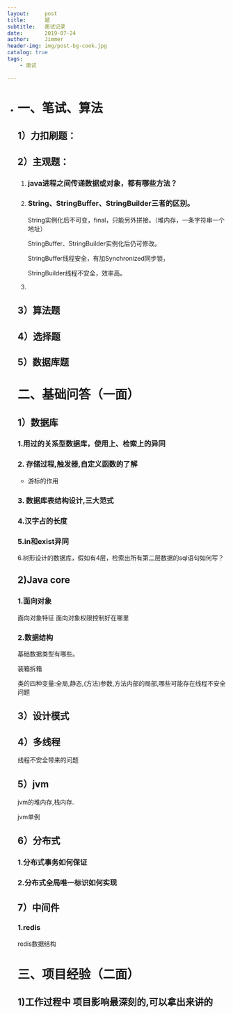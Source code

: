 ```yaml
---
layout:     post
title:      题
subtitle:   面试记录
date:       2019-07-24
author:     Jimmer
header-img: img/post-bg-cook.jpg
catalog: true
tags:
    - 面试

---
```


- # 一、笔试、算法
  
  ## 1）力扣刷题：
  
  [力扣]: https://leetcode-cn.com/problemset/top/
  
  ## 2）主观题：
  
  1. ### java进程之间传递数据或对象，都有哪些方法？
  
  2. ### String、StringBuffer、StringBuilder三者的区别。
  
     String实例化后不可变，final，只能另外拼接。（堆内存，一条字符串一个地址）
  
     StringBuffer、StringBuilder实例化后仍可修改。
  
     StringBuffer线程安全，有加Synchronized同步锁，
  
     StringBuilder线程不安全，效率高。
  
  3. 
  
     
  
  
  
  ## 3）算法题
  
  ## 4）选择题
  
  ## 5）数据库题
  
  # 二、基础问答（一面）
  
  ## 1）数据库
  
  ### 1.用过的关系型数据库，使用上、检索上的异同
  
  ### 2. 存储过程,触发器,自定义函数的了解
  
  - 游标的作用
  
  ### 3. 数据库表结构设计,三大范式
  
  ### 4.汉字占的长度
  
  ### 5.in和exist异同
  
  6.树形设计的数据库，假如有4层，检索出所有第二层数据的sql语句如何写？
  
  ## 2)Java core
  
  ### 1.面向对象
  
  面向对象特征
  面向对象权限控制好在哪里
  
  ### 2.数据结构
  
  基础数据类型有哪些。
  
  装箱拆箱
  
  类的四种变量:全局,静态,(方法)参数,方法内部的局部,哪些可能存在线程不安全问题
  
  ## 3）设计模式
  
  ## 4）多线程
  
  线程不安全带来的问题
  
  ## 5）jvm
  
  jvm的堆内存,栈内存.
  
  jvm单例
  
  ## 6）分布式
  
  ### 1.分布式事务如何保证
  
  ### 2.分布式全局唯一标识如何实现
  
  ## 7）中间件
  
  ### 1.redis
  
  redis数据结构
  
  # 三、项目经验（二面）
  
  ## 1)工作过程中 项目影响最深刻的,可以拿出来讲的